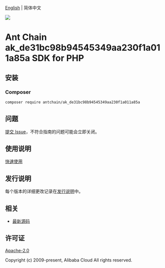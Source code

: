 [English](README.md) | 简体中文

![](https://aliyunsdk-pages.alicdn.com/icons/AlibabaCloud.svg)

# Ant Chain ak_de31bc98b94545349aa230f1a011a85a SDK for PHP

## 安装

### Composer

```bash
composer require antchain/ak_de31bc98b94545349aa230f1a011a85a
```

## 问题

[提交 Issue](https://github.com/alipay/antchain-openapi-prod-sdk/issues/new)，不符合指南的问题可能会立即关闭。

## 使用说明

[快速使用](https://github.com/alipay/antchain-openapi-prod-sdk)

## 发行说明

每个版本的详细更改记录在[发行说明](./ChangeLog.txt)中。

## 相关

* [最新源码](https://github.com/antchain-openapi-sdk-php)

## 许可证

[Apache-2.0](http://www.apache.org/licenses/LICENSE-2.0)

Copyright (c) 2009-present, Alibaba Cloud All rights reserved.
